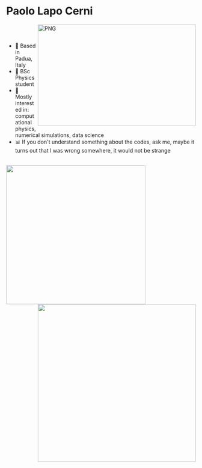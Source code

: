 # Paolo Lapo Cerni
  <img align="right" alt="PNG" src=" --- " width="420" height="270" />
  <br />
  <br />
  
  
-  📌 Based in Padua, Italy
-  🔭 BSc Physics student
-  🎈 Mostly interested in: computational physics, numerical simulations, data science
-  📊 If you don't understand something about the codes, ask me, maybe it turns out that I was wrong somewhere, it would not be strange


  <br />

<a href="https://github.com/anuraghazra/github-readme-stats">
  <img align="left" src="https://github-readme-stats.vercel.app/api/top-langs/?username=paololapo&hide_progress=true&theme=tokyonight" width="370"/>
</a>


<a href="https://github.com/anuraghazra/convoychat">
  <img align="right" src="https://github-readme-stats.vercel.app/api?username=paololapo&show_icons=true&theme=tokyonight" width="420" />
</a>
